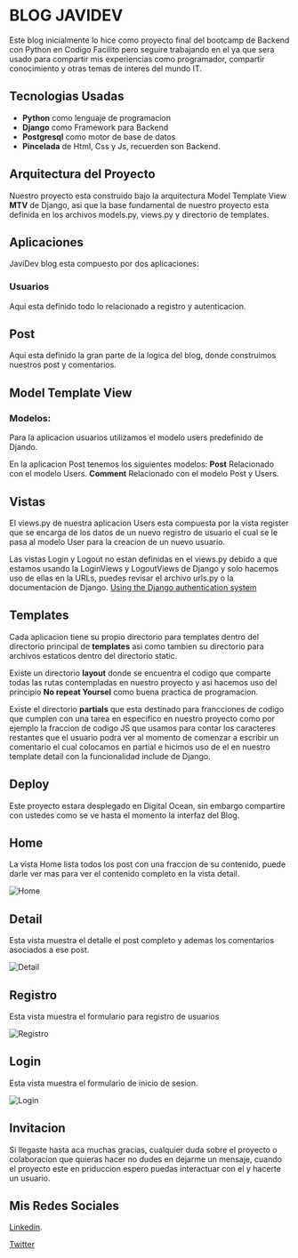 # BLOG JAVIDEV

Este blog inicialmente lo hice como proyecto final del bootcamp de Backend con Python en Codigo Facilito pero seguire trabajando en el ya que sera usado para compartir mis experiencias como programador, compartir conocimiento y otras temas de interes del mundo IT.

## Tecnologias Usadas
- **Python** como lenguaje de programacion
- **Django** como Framework para Backend
- **Postgresql** como motor de base de datos
- **Pincelada** de Html, Css y Js, recuerden son Backend.

## Arquitectura del Proyecto
Nuestro proyecto esta construido bajo la arquitectura Model Template View **MTV** de Django, asi que la base fundamental de nuestro proyecto esta definida en los archivos models.py, views.py y directorio de templates.

## Aplicaciones
JaviDev blog esta compuesto por dos aplicaciones:

### Usuarios
Aqui esta definido todo lo relacionado a registro y autenticacion.

## Post
Aqui esta definido la gran parte de la logica del blog, donde construimos nuestros post y comentarios.

## Model Template View
### Modelos:
Para la aplicacion usuarios utilizamos el modelo users predefinido de Djando.

En la aplicacion Post tenemos los siguientes modelos:
**Post** Relacionado con el modelo Users.
**Comment** Relacionado con el modelo Post y Users.

## Vistas
El views.py de nuestra aplicacion  Users esta compuesta por la vista register que se encarga de los datos de un nuevo registro de usuario el cual se le pasa al modelo User para la creacion de un nuevo usuario.

Las vistas Login y Logout no estan definidas en el views.py debido a que estamos usando la LoginViews y LogoutViews de Django y solo hacemos uso de ellas en la URLs, puedes revisar el archivo urls.py o la documentacion de Django.
[Using the Django authentication system](http://https://docs.djangoproject.com/en/4.1/topics/auth/default/#django.contrib.auth.views.LoginView "Using the Django authentication system")

## Templates
Cada aplicacion tiene su propio directorio para templates dentro del directorio principal de **templates** asi como tambien su directorio para archivos estaticos dentro del directorio static.

Existe un directorio **layout** donde se encuentra el codigo que comparte todas las rutas contempladas en nuestro proyecto y asi hacemos uso del principio **No repeat Yoursel** como buena practica de programacion.

Existe el directorio **partials** que esta destinado para francciones de codigo que cumplen con una tarea en especifico en nuestro proyecto como por ejemplo la fraccion de codigo JS que usamos para contar los caracteres restantes que el usuario podra ver al momento de comenzar a escribir un comentario el cual colocamos en partial e hicimos uso de el en nuestro template detail con la funcionalidad include de Django.

## Deploy
Este proyecto estara desplegado en Digital Ocean, sin embargo compartire con ustedes como se ve hasta el momento la interfaz del Blog.

## Home

La vista Home lista todos los post con una fraccion de su contenido, puede darle ver mas para ver el contenido completo en la vista detail.

![Home](https://live.staticflickr.com/65535/52725539887_ddb7cec071_c.jpg "Home")

## Detail
Esta vista muestra el detalle el post completo y ademas los comentarios asociados a ese post.

![Detail](https://live.staticflickr.com/65535/52726325234_3211451272_z.jpg "Detail")

## Registro
Esta vista muestra el formulario para registro de usuarios

![Registro](https://live.staticflickr.com/65535/52726557218_358d2f089e_w.jpg "Registro")

## Login
Esta vista muestra el formulario de inicio de sesion.

![Login](https://live.staticflickr.com/65535/52725559807_ba321aa9a9_n.jpg "Login")


## Invitacion
Si llegaste hasta aca muchas gracias, cualquier duda sobre el proyecto o colaboracion que quieras hacer no dudes en dejarme un mensaje, cuando el proyecto este en priduccion espero puedas interactuar con el y hacerte un usuario.

## Mis Redes Sociales
[Linkedin](http://https://www.linkedin.com/in/javiermadriz3/ "Linkedin").

[Twitter](https://twitter.com/madriz03 "Twitter")
